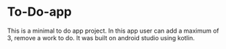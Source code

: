 # To-Do-app
This is a minimal to do app project.
In this app user can add a maximum of 3, remove a work to do.
It was built on android studio using kotlin.
